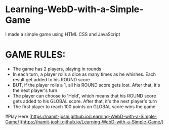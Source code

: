 # Learning-WebD-with-a-Simple-Game
I made a simple game using HTML CSS and JavaScript 

# GAME RULES:

- The game has 2 players, playing in rounds
- In each turn, a player rolls a dice as many times as he whishes. Each result get added to his ROUND score
- BUT, if the player rolls a 1, all his ROUND score gets lost. After that, it's the next player's turn
- The player can choose to 'Hold', which means that his ROUND score gets added to his GLOBAL score. After that, it's the next player's turn
- The first player to reach 100 points on GLOBAL score wins the game

#Play Here
[https://namit-joshi.github.io/Learning-WebD-with-a-Simple-Game/](https://namit-joshi.github.io/Learning-WebD-with-a-Simple-Game/)
